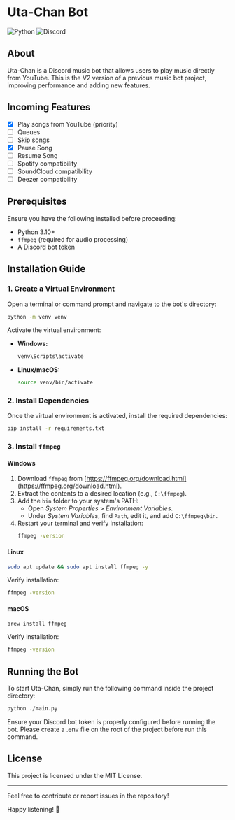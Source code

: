 # Uta-Chan Bot

![Python](https://img.shields.io/badge/python-3670A0?style=for-the-badge&logo=python&logoColor=ffdd54)
![Discord](https://img.shields.io/badge/Discord.py-7289DA?style=for-the-badge&logo=discord&logoColor=white)

## About
Uta-Chan is a Discord music bot that allows users to play music directly from YouTube. This is the V2 version of a previous music bot project, improving performance and adding new features.

## Incoming Features
- [x] Play songs from YouTube (priority)
- [ ] Queues
- [ ] Skip songs
- [x] Pause Song
- [ ] Resume Song
- [ ] Spotify compatibility
- [ ] SoundCloud compatibility
- [ ] Deezer compatibility

## Prerequisites
Ensure you have the following installed before proceeding:
- Python 3.10+
- `ffmpeg` (required for audio processing)
- A Discord bot token

## Installation Guide
### 1. Create a Virtual Environment
Open a terminal or command prompt and navigate to the bot's directory:
```sh
python -m venv venv
```
Activate the virtual environment:
- **Windows:**
  ```sh
  venv\Scripts\activate
  ```
- **Linux/macOS:**
  ```sh
  source venv/bin/activate
  ```

### 2. Install Dependencies
Once the virtual environment is activated, install the required dependencies:
```sh
pip install -r requirements.txt
```

### 3. Install `ffmpeg`
#### Windows
1. Download `ffmpeg` from [https://ffmpeg.org/download.html](https://ffmpeg.org/download.html).
2. Extract the contents to a desired location (e.g., `C:\ffmpeg`).
3. Add the `bin` folder to your system's PATH:
   - Open *System Properties* > *Environment Variables*.
   - Under *System Variables*, find `Path`, edit it, and add `C:\ffmpeg\bin`.
4. Restart your terminal and verify installation:
   ```sh
   ffmpeg -version
   ```

#### Linux
```sh
sudo apt update && sudo apt install ffmpeg -y
```
Verify installation:
```sh
ffmpeg -version
```

#### macOS
```sh
brew install ffmpeg
```
Verify installation:
```sh
ffmpeg -version
```

## Running the Bot
To start Uta-Chan, simply run the following command inside the project directory:
```sh
python ./main.py
```
Ensure your Discord bot token is properly configured before running the bot.
Please create a .env file on the root of the project before run this command.

## License
This project is licensed under the MIT License.

---
Feel free to contribute or report issues in the repository!

Happy listening! 🎵

